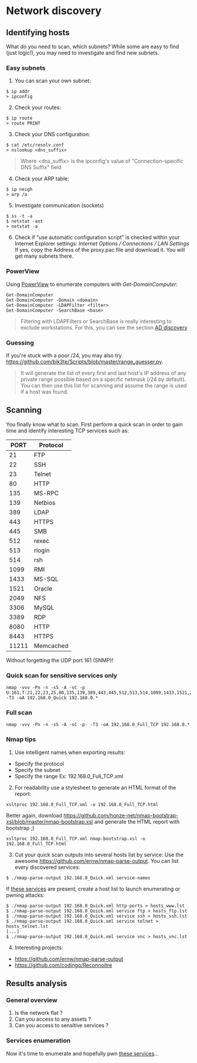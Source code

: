 # Network discovery
## Identifying hosts
What do you need to scan, which subnets? While some are easy to find (just logic!), you may
need to investigate and find new subnets.

### Easy subnets
1. You can scan your own subnet:
```
$ ip addr
> ipconfig
```

2. Check your routes:
```
$ ip route
> route PRINT
```

3. Check your DNS configuration:
```
$ cat /etc/resolv.conf
> nslookup <dns_suffix>
```
> Where <dns_suffix> is the ipconfig's value of "Connection-specific DNS Suffix" field


4. Check your ARP table:
```
$ ip neigh
> arp /a
```

5. Investigate communication (sockets)
```
$ ss -t -a
$ netstat -ant
> netstat -a
```

6. Check if "use automatic configuration script" is checked within your Internet Explorer settings:
*Internet Options / Connections / LAN Settings*
If yes, copy the Address of the proxy.pac file and download it. You will get many subnets there.

### PowerView
Using [PowerView](tools/PowerView.md) to enumerate computers with *Get-DomainComputer*:
```
Get-DomainComputer
Get-DomainComputer -Domain <domain>
Get-DomainComputer -LDAPFilter <filter>
Get-DomainComputer -SearchBase <base>  
```
> Filtering with LDAPFilters or SearchBase is really interesting to exclude workstations.
For this, you can see the section [AD discovery](guidelines/internal/ADDiscovery.md)

### Guessing
If you're stuck with a poor /24, you may also try https://github.com/bik3te/Scripts/blob/master/range_guesser.py.
> It will generate the list of every first and last host's IP address of any
private range possible based on a specific netmask (/24 by default).
You can then use this list for scanning and assume the range is used if a host was found.

## Scanning
You finally know what to scan. First perform a quick scan in order to gain time and identify
interesting TCP services such as:

PORT  | Protocol
----- | --------
21    | FTP
22    | SSH
23    | Telnet
80    | HTTP
135	  | MS-RPC
139	  | Netbios
389   | LDAP
443   | HTTPS
445	  | SMB
512   | rexec
513   | rlogin
514   | rsh
1099  | RMI
1433	| MS-SQL
1521	| Oracle
2049  | NFS
3306	| MySQL
3389  | RDP
8080  | HTTP
8443  | HTTPS
11211	| Memcached

Without forgetting the UDP port 161 (SNMP)!

### Quick scan for sensitive services only
```
nmap -vvv -Pn -n -sS -A -sC -p U:161,T:21,22,23,25,80,135,139,389,443,445,512,513,514,1099,1433,1521,2049,3306,3389,8080,8443,11211 -T3 -oA 192.168.0_Quick 192.168.0.*
```

### Full scan
```
nmap -vvv -Pn -n -sS -A -sC -p- -T3 -oA 192.168.0_Full_TCP 192.168.0.*
```

### Nmap tips
1. Use intelligent names when exporting results:
* Specify the protocol
* Specify the subnet
* Specify the range
Ex: 192.168.0_Full_TCP.xml

2. For readability use a stylesheet to generate an HTML format of the report:
```
xsltproc 192.168.0_Full_TCP.xml -o 192.168.0_Full_TCP.html
```
Better again, download https://github.com/honze-net/nmap-bootstrap-xsl/blob/master/nmap-bootstrap.xsl
and generate the HTML report with bootstrap ;)
```
xsltproc 192.168.0_Full_TCP.xml nmap-bootstrap.xsl -o 192.168.0_Full_TCP.html
```

3. Cut your quick scan outputs into several hosts list by service:
Use the awesome https://github.com/ernw/nmap-parse-output.
You can list every discovered services:
```
$ ./nmap-parse-output 192.168.0_Quick.xml service-names
```

If [these services](guidelines/internal/ServicesEnumeration.md) are present, create a host list to launch enumerating or pwning attacks:
```
$ ./nmap-parse-output 192.168.0_Quick.xml http-ports > hosts_www.lst
$ ./nmap-parse-output 192.168.0_Quick.xml service ftp > hosts_ftp.lst
$ ./nmap-parse-output 192.168.0_Quick.xml service ssh > hosts_ssh.lst
$ ./nmap-parse-output 192.168.0_Quick.xml service telnet > hosts_telnet.lst
[...]
$ ./nmap-parse-output 192.168.0_Quick.xml service vnc > hosts_vnc.lst
```

4. Interesting projects:
* https://github.com/ernw/nmap-parse-output
* https://github.com/codingo/Reconnoitre

## Results analysis
### General overview
1. Is the network flat ?
2. Can you access to any assets ?
3. Can you access to sensitive services ?

### Services enumeration
Now it's time to enumerate and hopefully pwn [these services](guidelines/internal/ServicesEnumeration.md)...
